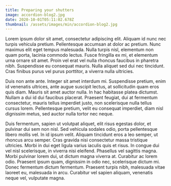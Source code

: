 ```yaml
---
title: Preparing your shutters
image: accordion-blog2.jpg
date: 2020-10-01T05:11:02.678Z
thumbnail: /assets/images/min/accordion-blog2.jpg
---
```


Lorem ipsum dolor sit amet, consectetur adipiscing elit. Aliquam id nunc nec turpis vehicula pretium. Pellentesque accumsan at dolor ac pretium. Nunc maximus elit eget tempus malesuada. Nulla turpis nisl, elementum non quam porta, lacinia commodo lectus. Fusce fringilla ex mi, et elementum urna ornare sit amet. Proin vel erat vel nulla rhoncus faucibus in pharetra nibh. Suspendisse eu consequat mauris. Nulla aliquet sed dui nec tincidunt. Cras finibus purus vel purus porttitor, a viverra nulla ultricies.

Duis non ante ante. Integer sit amet interdum mi. Suspendisse pretium, enim id venenatis ultrices, ante augue suscipit lectus, at sollicitudin quam eros quis diam. Mauris sit amet auctor nulla. In hac habitasse platea dictumst. Nullam a dui id dui faucibus placerat. Praesent feugiat, dui at fermentum consectetur, mauris tellus imperdiet justo, non scelerisque nulla tellus cursus lorem. Pellentesque pretium, velit eu consequat imperdiet, diam nisl dignissim metus, sed auctor nulla tortor nec neque.

Duis fermentum, sapien ut volutpat aliquet, elit risus egestas dolor, et pulvinar dui sem non nisl. Sed vehicula sodales odio, porta pellentesque libero mollis vel. In id ipsum velit. Aliquam tincidunt eros a leo semper, ut rhoncus arcu semper. Cras gravida nisi consectetur massa tristique ultricies. Morbi in dui eget ligula varius iaculis quis et risus. In congue dui vel nisl scelerisque, in viverra nisi eleifend. Phasellus vel sagittis magna. Morbi pulvinar lorem dui, ut dictum magna viverra at. Curabitur ac lorem odio. Praesent ipsum quam, dignissim in odio nec, scelerisque dictum mi. Donec fermentum dictum fermentum. Praesent turpis nibh, malesuada vitae laoreet eu, malesuada in arcu. Curabitur vel sapien aliquam, venenatis neque vel, vulputate magna.